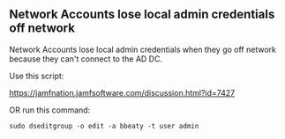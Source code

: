 Network Accounts lose local admin credentials off network
---------
Network Accounts lose local admin credentials when they go off network because they can't connect to the AD DC.

Use this script:

https://jamfnation.jamfsoftware.com/discussion.html?id=7427

OR run this command:

```
sudo dseditgroup -o edit -a bbeaty -t user admin
```
